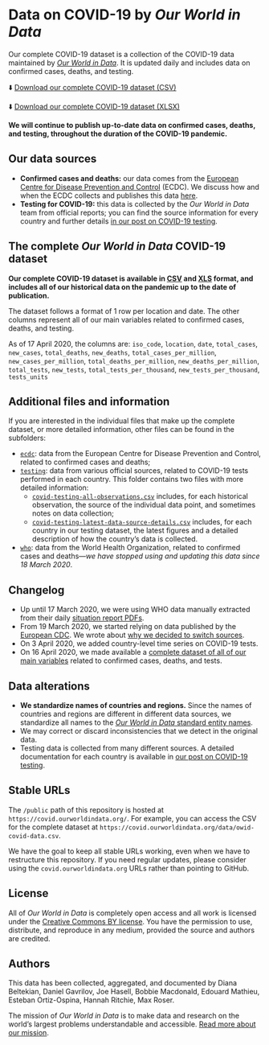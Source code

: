 # Data on COVID-19 by _Our World in Data_

Our complete COVID-19 dataset is a collection of the COVID-19 data maintained by [_Our World in Data_](https://ourworldindata.org/coronavirus). It is updated daily and includes data on confirmed cases, deaths, and testing.

⬇️ [Download our complete COVID-19 dataset (CSV)](https://raw.githubusercontent.com/owid/covid-19-data/master/public/data/owid-covid-data.csv)

⬇️ [Download our complete COVID-19 dataset (XLSX)](https://github.com/owid/covid-19-data/raw/master/public/data/owid-covid-data.xlsx)

**We will continue to publish up-to-date data on confirmed cases, deaths, and testing, throughout the duration of the COVID-19 pandemic.**


## Our data sources

- **Confirmed cases and deaths:** our data comes from the [European Centre for Disease Prevention and Control](https://www.ecdc.europa.eu/en/publications-data/download-todays-data-geographic-distribution-covid-19-cases-worldwide) (ECDC). We discuss how and when the ECDC collects and publishes this data [here](https://ourworldindata.org/coronavirus#our-world-in-data-relies-on-data-from-the-european-cdc).
- **Testing for COVID-19:** this data is collected by the _Our World in Data_ team from official reports; you can find the source information for every country and further details [in our post on COVID-19 testing](https://ourworldindata.org/covid-testing).


## The complete _Our World in Data_ COVID-19 dataset

**Our complete COVID-19 dataset is available in [CSV](https://raw.githubusercontent.com/owid/covid-19-data/master/public/data/owid-covid-data.csv) and [XLS](https://github.com/owid/covid-19-data/raw/master/public/data/owid-covid-data.xlsx) format, and includes all of our historical data on the pandemic up to the date of publication.**

The dataset follows a format of 1 row per location and date. The other columns represent all of our main variables related to confirmed cases, deaths, and testing.

As of 17 April 2020, the columns are: `iso_code`, `location`, `date`, `total_cases`, `new_cases`, `total_deaths`, `new_deaths`, `total_cases_per_million`, `new_cases_per_million`, `total_deaths_per_million`, `new_deaths_per_million`, `total_tests`, `new_tests`, `total_tests_per_thousand`, `new_tests_per_thousand`, `tests_units`


## Additional files and information

If you are interested in the individual files that make up the complete dataset, or more detailed information, other files can be found in the subfolders:

- [`ecdc`](https://github.com/owid/covid-19-data/tree/master/public/data/ecdc): data from the European Centre for Disease Prevention and Control, related to confirmed cases and deaths;
- [`testing`](https://github.com/owid/covid-19-data/tree/master/public/data/testing): data from various official sources, related to COVID-19 tests performed in each country. This folder contains two files with more detailed information:
  - [`covid-testing-all-observations.csv`](https://github.com/owid/covid-19-data/blob/master/public/data/testing/covid-testing-all-observations.csv) includes, for each historical observation, the source of the individual data point, and sometimes notes on data collection;
  - [`covid-testing-latest-data-source-details.csv`](https://github.com/owid/covid-19-data/blob/master/public/data/testing/covid-testing-latest-data-source-details.csv) includes, for each country in our testing dataset, the latest figures and a detailed description of how the country’s data is collected.
- [`who`](https://github.com/owid/covid-19-data/tree/master/public/data/who): data from the World Health Organization, related to confirmed cases and deaths—_we have stopped using and updating this data since 18 March 2020_.


## Changelog

- Up until 17 March 2020, we were using WHO data manually extracted from their daily [situation report PDFs](https://www.who.int/emergencies/diseases/novel-coronavirus-2019/situation-reports).
- From 19 March 2020, we started relying on data published by the [European CDC](https://www.ecdc.europa.eu/en/publications-data/download-todays-data-geographic-distribution-covid-19-cases-worldwide). We wrote about [why we decided to switch sources](https://ourworldindata.org/covid-sources-comparison).
- On 3 April 2020, we added country-level time series on COVID-19 tests.
- On 16 April 2020, we made available a [complete dataset of all of our main variables](https://github.com/owid/covid-19-data/tree/master/public/data) related to confirmed cases, deaths, and tests.


## Data alterations

- **We standardize names of countries and regions.** Since the names of countries and regions are different in different data sources, we standardize all names to the [_Our World in Data_ standard entity names](https://github.com/owid/covid-19-data/blob/master/public/data/ecdc/locations.csv).
- We may correct or discard inconsistencies that we detect in the original data.
- Testing data is collected from many different sources. A detailed documentation for each country is available in [our post on COVID-19 testing](https://ourworldindata.org/covid-testing#source-information-country-by-country).


## Stable URLs

The `/public` path of this repository is hosted at `https://covid.ourworldindata.org/`. For example, you can access the CSV for the complete dataset at `https://covid.ourworldindata.org/data/owid-covid-data.csv`.

We have the goal to keep all stable URLs working, even when we have to restructure this repository. If you need regular updates, please consider using the `covid.ourworldindata.org` URLs rather than pointing to GitHub.


## License

All of _Our World in Data_ is completely open access and all work is licensed under the [Creative Commons BY license](https://creativecommons.org/licenses/by/4.0/). You have the permission to use, distribute, and reproduce in any medium, provided the source and authors are credited.


## Authors

This data has been collected, aggregated, and documented by Diana Beltekian, Daniel Gavrilov, Joe Hasell, Bobbie Macdonald, Edouard Mathieu, Esteban Ortiz-Ospina, Hannah Ritchie, Max Roser.

The mission of _Our World in Data_ is to make data and research on the world’s largest problems understandable and accessible. [Read more about our mission](https://ourworldindata.org/about).
